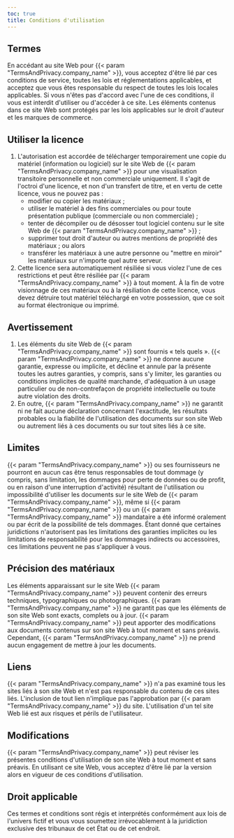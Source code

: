 ```yaml
---
toc: true
title: Conditions d'utilisation
---
```


## Termes

En accédant au site Web pour {{< param "TermsAndPrivacy.company_name" >}}, vous acceptez d'être lié par ces conditions de service, toutes les lois et réglementations applicables, et acceptez que vous êtes responsable du respect de toutes les lois locales applicables. Si vous n'êtes pas d'accord avec l'une de ces conditions, il vous est interdit d'utiliser ou d'accéder à ce site. Les éléments contenus dans ce site Web sont protégés par les lois applicables sur le droit d'auteur et les marques de commerce.

## Utiliser la licence

1. L'autorisation est accordée de télécharger temporairement une copie du matériel (information ou logiciel) sur le site Web de {{< param "TermsAndPrivacy.company_name" >}} pour une visualisation transitoire personnelle et non commerciale uniquement. Il s'agit de l'octroi d'une licence, et non d'un transfert de titre, et en vertu de cette licence, vous ne pouvez pas :
    * modifier ou copier les matériaux ;
    * utiliser le matériel à des fins commerciales ou pour toute présentation publique (commerciale ou non commerciale) ;
    * tenter de décompiler ou de désosser tout logiciel contenu sur le site Web de {{< param "TermsAndPrivacy.company_name" >}} ;
    * supprimer tout droit d'auteur ou autres mentions de propriété des matériaux ; ou alors
    * transférer les matériaux à une autre personne ou "mettre en miroir" les matériaux sur n'importe quel autre serveur.
2. Cette licence sera automatiquement résiliée si vous violez l'une de ces restrictions et peut être résiliée par {{< param "TermsAndPrivacy.company_name" >}} à tout moment. À la fin de votre visionnage de ces matériaux ou à la résiliation de cette licence, vous devez détruire tout matériel téléchargé en votre possession, que ce soit au format électronique ou imprimé.

## Avertissement

1. Les éléments du site Web de {{< param "TermsAndPrivacy.company_name" >}} sont fournis « tels quels ». {{< param "TermsAndPrivacy.company_name" >}} ne donne aucune garantie, expresse ou implicite, et décline et annule par la présente toutes les autres garanties, y compris, sans s'y limiter, les garanties ou conditions implicites de qualité marchande, d'adéquation à un usage particulier ou de non-contrefaçon de propriété intellectuelle ou toute autre violation des droits.
2. En outre, {{< param "TermsAndPrivacy.company_name" >}} ne garantit ni ne fait aucune déclaration concernant l'exactitude, les résultats probables ou la fiabilité de l'utilisation des documents sur son site Web ou autrement liés à ces documents ou sur tout sites liés à ce site.

## Limites

{{< param "TermsAndPrivacy.company_name" >}} ou ses fournisseurs ne pourront en aucun cas être tenus responsables de tout dommage (y compris, sans limitation, les dommages pour perte de données ou de profit, ou en raison d'une interruption d'activité) résultant de l'utilisation ou impossibilité d'utiliser les documents sur le site Web de {{< param "TermsAndPrivacy.company_name" >}}, même si {{< param "TermsAndPrivacy.company_name" >}} ou un {{< param "TermsAndPrivacy.company_name" >}} mandataire a été informé oralement ou par écrit de la possibilité de tels dommages. Étant donné que certaines juridictions n'autorisent pas les limitations des garanties implicites ou les limitations de responsabilité pour les dommages indirects ou accessoires, ces limitations peuvent ne pas s'appliquer à vous.

## Précision des matériaux

Les éléments apparaissant sur le site Web {{< param "TermsAndPrivacy.company_name" >}} peuvent contenir des erreurs techniques, typographiques ou photographiques. {{< param "TermsAndPrivacy.company_name" >}} ne garantit pas que les éléments de son site Web sont exacts, complets ou à jour. {{< param "TermsAndPrivacy.company_name" >}} peut apporter des modifications aux documents contenus sur son site Web à tout moment et sans préavis. Cependant, {{< param "TermsAndPrivacy.company_name" >}} ne prend aucun engagement de mettre à jour les documents.

## Liens

{{< param "TermsAndPrivacy.company_name" >}} n'a pas examiné tous les sites liés à son site Web et n'est pas responsable du contenu de ces sites liés. L'inclusion de tout lien n'implique pas l'approbation par {{< param "TermsAndPrivacy.company_name" >}} du site. L'utilisation d'un tel site Web lié est aux risques et périls de l'utilisateur.

## Modifications

{{< param "TermsAndPrivacy.company_name" >}} peut réviser les présentes conditions d'utilisation de son site Web à tout moment et sans préavis. En utilisant ce site Web, vous acceptez d'être lié par la version alors en vigueur de ces conditions d'utilisation.

## Droit applicable

Ces termes et conditions sont régis et interprétés conformément aux lois de l'univers fictif et vous vous soumettez irrévocablement à la juridiction exclusive des tribunaux de cet État ou de cet endroit. 